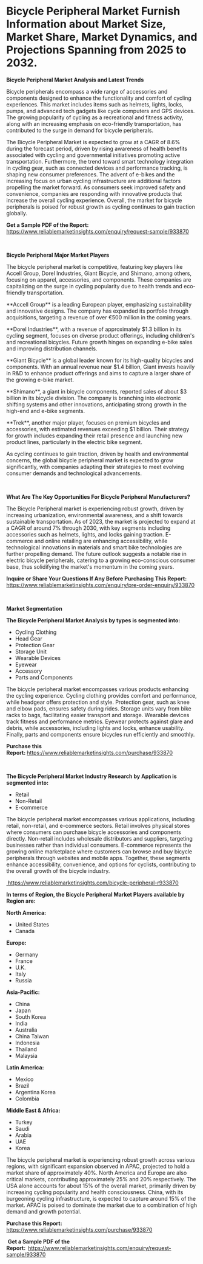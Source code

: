 <p><h1>Bicycle Peripheral Market Furnish Information about Market Size, Market Share, Market Dynamics, and Projections Spanning from 2025 to 2032.</h1></p><p><strong>Bicycle Peripheral Market Analysis and Latest Trends</strong></p>
<p><p>Bicycle peripherals encompass a wide range of accessories and components designed to enhance the functionality and comfort of cycling experiences. This market includes items such as helmets, lights, locks, pumps, and advanced tech gadgets like cycle computers and GPS devices. The growing popularity of cycling as a recreational and fitness activity, along with an increasing emphasis on eco-friendly transportation, has contributed to the surge in demand for bicycle peripherals.</p><p>The Bicycle Peripheral Market is expected to grow at a CAGR of 8.6% during the forecast period, driven by rising awareness of health benefits associated with cycling and governmental initiatives promoting active transportation. Furthermore, the trend toward smart technology integration in cycling gear, such as connected devices and performance tracking, is shaping new consumer preferences. The advent of e-bikes and the increasing focus on urban cycling infrastructure are additional factors propelling the market forward. As consumers seek improved safety and convenience, companies are responding with innovative products that increase the overall cycling experience. Overall, the market for bicycle peripherals is poised for robust growth as cycling continues to gain traction globally.</p></p>
<p><strong>Get a Sample PDF of the Report:&nbsp;</strong> <a href="https://www.reliablemarketinsights.com/enquiry/request-sample/933870?utm_campaign=3638&utm_medium=2&utm_source=Github&utm_content=ia&utm_term=18042025&utm_id=bicycle-peripheral">https://www.reliablemarketinsights.com/enquiry/request-sample/933870</a></p>
<p>&nbsp;</p>
<p><strong>Bicycle Peripheral Major Market Players</strong></p>
<p><p>The bicycle peripheral market is competitive, featuring key players like Accell Group, Dorel Industries, Giant Bicycle, and Shimano, among others, focusing on apparel, accessories, and components. These companies are capitalizing on the surge in cycling popularity due to health trends and eco-friendly transportation.</p><p>**Accell Group** is a leading European player, emphasizing sustainability and innovative designs. The company has expanded its portfolio through acquisitions, targeting a revenue of over €500 million in the coming years.</p><p>**Dorel Industries**, with a revenue of approximately $1.3 billion in its cycling segment, focuses on diverse product offerings, including children's and recreational bicycles. Future growth hinges on expanding e-bike sales and improving distribution channels.</p><p>**Giant Bicycle** is a global leader known for its high-quality bicycles and components. With an annual revenue near $1.4 billion, Giant invests heavily in R&D to enhance product offerings and aims to capture a larger share of the growing e-bike market.</p><p>**Shimano**, a giant in bicycle components, reported sales of about $3 billion in its bicycle division. The company is branching into electronic shifting systems and other innovations, anticipating strong growth in the high-end and e-bike segments.</p><p>**Trek**, another major player, focuses on premium bicycles and accessories, with estimated revenues exceeding $1 billion. Their strategy for growth includes expanding their retail presence and launching new product lines, particularly in the electric bike segment.</p><p>As cycling continues to gain traction, driven by health and environmental concerns, the global bicycle peripheral market is expected to grow significantly, with companies adapting their strategies to meet evolving consumer demands and technological advancements.</p></p>
<p>&nbsp;</p>
<p><strong>What Are The Key Opportunities For Bicycle Peripheral Manufacturers?</strong></p>
<p><p>The Bicycle Peripheral market is experiencing robust growth, driven by increasing urbanization, environmental awareness, and a shift towards sustainable transportation. As of 2023, the market is projected to expand at a CAGR of around 7% through 2030, with key segments including accessories such as helmets, lights, and locks gaining traction. E-commerce and online retailing are enhancing accessibility, while technological innovations in materials and smart bike technologies are further propelling demand. The future outlook suggests a notable rise in electric bicycle peripherals, catering to a growing eco-conscious consumer base, thus solidifying the market's momentum in the coming years.</p></p>
<p><strong>Inquire or Share Your Questions If Any Before Purchasing This Report:</strong> <a href="https://www.reliablemarketinsights.com/enquiry/pre-order-enquiry/933870?utm_campaign=3638&utm_medium=2&utm_source=Github&utm_content=ia&utm_term=18042025&utm_id=bicycle-peripheral">https://www.reliablemarketinsights.com/enquiry/pre-order-enquiry/933870</a></p>
<p>&nbsp;</p>
<p><strong>Market Segmentation</strong></p>
<p><strong>The Bicycle Peripheral Market Analysis by types is segmented into:</strong></p>
<p><ul><li>Cycling Clothing</li><li>Head Gear</li><li>Protection Gear</li><li>Storage Unit</li><li>Wearable Devices</li><li>Eyewear</li><li>Accessory</li><li>Parts and Components</li></ul></p>
<p><p>The bicycle peripheral market encompasses various products enhancing the cycling experience. Cycling clothing provides comfort and performance, while headgear offers protection and style. Protection gear, such as knee and elbow pads, ensures safety during rides. Storage units vary from bike racks to bags, facilitating easier transport and storage. Wearable devices track fitness and performance metrics. Eyewear protects against glare and debris, while accessories, including lights and locks, enhance usability. Finally, parts and components ensure bicycles run efficiently and smoothly.</p></p>
<p><strong>Purchase this Report:&nbsp;</strong><a href="https://www.reliablemarketinsights.com/purchase/933870?utm_campaign=3638&utm_medium=2&utm_source=Github&utm_content=ia&utm_term=18042025&utm_id=bicycle-peripheral">https://www.reliablemarketinsights.com/purchase/933870</a></p>
<p>&nbsp;</p>
<p><strong>The Bicycle Peripheral Market Industry Research by Application is segmented into:</strong></p>
<p><ul><li>Retail</li><li>Non-Retail</li><li>E-commerce</li></ul></p>
<p><p>The bicycle peripheral market encompasses various applications, including retail, non-retail, and e-commerce sectors. Retail involves physical stores where consumers can purchase bicycle accessories and components directly. Non-retail includes wholesale distributors and suppliers, targeting businesses rather than individual consumers. E-commerce represents the growing online marketplace where customers can browse and buy bicycle peripherals through websites and mobile apps. Together, these segments enhance accessibility, convenience, and options for cyclists, contributing to the overall growth of the bicycle industry.</p></p>
<p><a href="https://www.reliablemarketinsights.com/bicycle-peripheral-r933870?utm_campaign=3638&utm_medium=2&utm_source=Github&utm_content=ia&utm_term=18042025&utm_id=bicycle-peripheral">&nbsp;https://www.reliablemarketinsights.com/bicycle-peripheral-r933870</a></p>
<p><strong>In terms of Region, the Bicycle Peripheral Market Players available by Region are:</strong></p>
<p>
    <p> <strong> North America: </strong>
        <ul>
            <li>United States</li>
            <li>Canada</li>
        </ul>
        </p> 
    <p> <strong> Europe: </strong>
        <ul>
            <li>Germany</li>
            <li>France</li>
            <li>U.K.</li>
            <li>Italy</li>
            <li>Russia</li>
        </ul>
        </p> 
    <p> <strong> Asia-Pacific: </strong>
        <ul>
            <li>China</li>
            <li>Japan</li>
            <li>South Korea</li>
            <li>India</li>
            <li>Australia</li>
            <li>China Taiwan</li>
            <li>Indonesia</li>
            <li>Thailand</li>
            <li>Malaysia</li>
        </ul>
        </p> 
    <p> <strong> Latin America: </strong>
        <ul>
            <li>Mexico</li>
            <li>Brazil</li>
            <li>Argentina Korea</li>
            <li>Colombia</li>
        </ul>
        </p> 
    <p> <strong> Middle East & Africa: </strong>
        <ul>
            <li>Turkey</li>
            <li>Saudi</li>
            <li>Arabia</li>
            <li>UAE</li>
            <li>Korea</li>
        </ul>
    </p>
    </p>
<p><p>The bicycle peripheral market is experiencing robust growth across various regions, with significant expansion observed in APAC, projected to hold a market share of approximately 40%. North America and Europe are also critical markets, contributing approximately 25% and 20% respectively. The USA alone accounts for about 15% of the overall market, primarily driven by increasing cycling popularity and health consciousness. China, with its burgeoning cycling infrastructure, is expected to capture around 15% of the market. APAC is poised to dominate the market due to a combination of high demand and growth potential.</p></p>
<p><strong>Purchase this Report: </strong><a href="https://www.reliablemarketinsights.com/purchase/933870?utm_campaign=3638&utm_medium=2&utm_source=Github&utm_content=ia&utm_term=18042025&utm_id=bicycle-peripheral">https://www.reliablemarketinsights.com/purchase/933870</a></p>
<p>&nbsp;<strong>Get a Sample PDF of the Report:&nbsp;&nbsp;</strong><a href="https://www.reliablemarketinsights.com/enquiry/request-sample/933870?utm_campaign=3638&utm_medium=2&utm_source=Github&utm_content=ia&utm_term=18042025&utm_id=bicycle-peripheral">https://www.reliablemarketinsights.com/enquiry/request-sample/933870</a></p>
<p><strong></strong></p>
<p><p></p><p></p><p></p></p>
